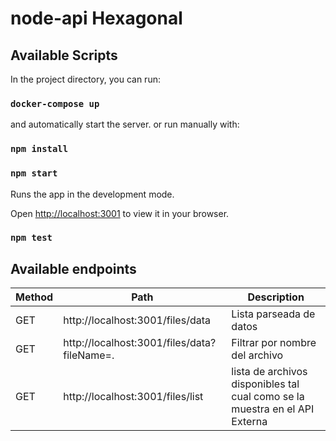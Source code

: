 # node-api Hexagonal

## Available Scripts

In the project directory, you can run:

### `docker-compose up`

and automatically start the server.
or run manually with:

### `npm install`

### `npm start`

Runs the app in the development mode.

Open [http://localhost:3001](http://localhost:3001) to view it in your browser.

### `npm test`

## Available endpoints

| Method | Path                                                            | Description                                                                 |
| ------ | --------------------------------------------------------------- | --------------------------------------------------------------------------- |
| GET    | http://localhost:3001/files/data                                | Lista parseada de datos                                                     |
| GET    | http://localhost:3001/files/data?fileName=<Nombre del archivo>. | Filtrar por nombre del archivo                                              |
| GET    | http://localhost:3001/files/list                                | lista de archivos disponibles tal cual como se la muestra en el API Externa |
